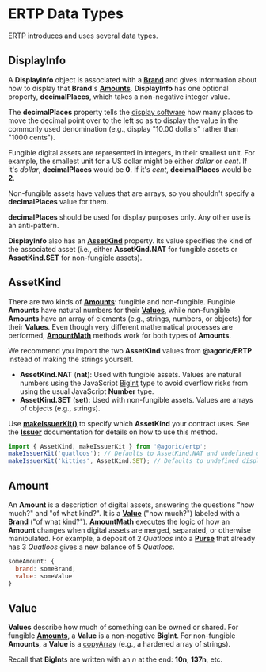 # ERTP Data Types

ERTP introduces and uses several data types.

## DisplayInfo

A **DisplayInfo** object is associated with a **[Brand](./brand.md)** and gives information about how
to display that **Brand**'s **[Amounts](#amount)**. **DisplayInfo** has one optional property,
**decimalPlaces**, which takes a non-negative integer value.

The **decimalPlaces** property tells the [display software](https://github.com/Agoric/agoric-sdk/tree/HEAD/packages/ui-components)
how many places to move the decimal point over to the left so as to display the value
in the commonly used denomination (e.g., display "10.00 dollars" rather than "1000 cents"). 

Fungible digital assets are represented in integers, in their smallest unit.
For example, the smallest unit for a US dollar might be either *dollar* or *cent*. If it's *dollar*, **decimalPlaces** would be **0**. If it's *cent*, **decimalPlaces**
would be **2**. 

Non-fungible assets have values that are arrays, so you shouldn't specify a **decimalPlaces** value
for them. 

**decimalPlaces** should be used for display purposes only. Any
other use is an anti-pattern.

**DisplayInfo** also has an **[AssetKind](#assetkind)** property. Its value specifies the kind of the associated asset (i.e., either
**AssetKind.NAT** for fungible assets or **AssetKind.SET** for non-fungible assets).

## AssetKind

There are two kinds of **[Amounts](#amount)**: fungible and non-fungible. Fungible 
**Amounts** have natural numbers for their **[Values](#value)**, while non-fungible **Amounts** have
an array of elements (e.g., strings, numbers, or objects) for their **Values**. Even though
very different mathematical processes are performed, **[AmountMath](./amount-math.md)** methods work for
both types of **Amounts**.

We recommend you import the two **AssetKind** values from **@agoric/ERTP** instead of making the 
strings yourself. 
- **AssetKind.NAT** (**nat**): Used with fungible assets. Values are natural numbers using the JavaScript  [BigInt](https://developer.mozilla.org/en-US/docs/Web/JavaScript/Reference/Global_Objects/BigInt) type to avoid overflow risks from using the usual JavaScript **Number** type.
- **AssetKind.SET** (**set**): Used with non-fungible assets. Values are arrays of objects (e.g., strings).

Use **[makeIssuerKit()](./issuer.md#makeissuerKit-allegedname-assetkind?-displayinfo)** to specify which **AssetKind** 
your contract uses. See the **[Issuer](./issuer.md)** documentation for details on how to use this method.

```js
import { AssetKind, makeIssuerKit } from '@agoric/ertp';
makeIssuerKit('quatloos'); // Defaults to AssetKind.NAT and undefined displayInfo
makeIssuerKit('kitties', AssetKind.SET); // Defaults to undefined displayInfo
```

## Amount

An **Amount** is a description of digital assets, answering the 
questions "how much?" and "of what kind?". It is a **[Value](#value)** ("how much?") 
labeled with a **[Brand](./brand.md)** ("of what kind?"). **[AmountMath](./amount-math.md)** executes the logic 
of how an **Amount** changes when digital assets are merged, separated, or 
otherwise manipulated. For example, a deposit of 2 *Quatloos* into a **[Purse](./purse.md)** 
that already has 3 *Quatloos* gives a new balance of 5 *Quatloos*. 

```js
someAmount: {
  brand: someBrand,
  value: someValue
}
```

## Value

**Values** describe how much of something can be owned or shared.
For fungible **[Amounts](#amount)**, a **Value** is a non-negative **BigInt**.
For non-fungible **Amounts**, a **Value** is a [copyArray](/guides/js-programming/far.md#passstyleof-api)
(e.g., a hardened array of strings).

Recall that **BigInt**s are written with an *n* at the end: **10n**, **137n**, etc.




